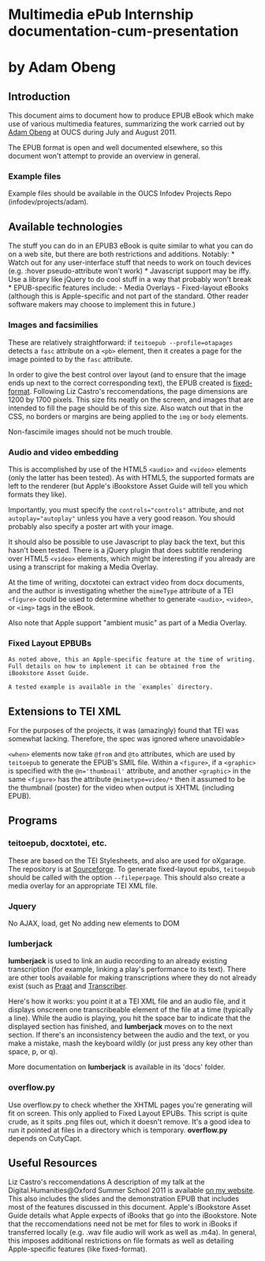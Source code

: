 # Multimedia ePub Internship documentation-cum-presentation
# by Adam Obeng

## Introduction

This document aims to document how to produce EPUB eBook which make use of various multimedia features, summarizing the work carried out by [Adam Obeng](http://adamobeng.com) at OUCS during July and August 2011.

The EPUB format is open and well documented elsewhere, so this document won't attempt to provide an overview in general. 

### Example files

Example files should be available in the OUCS Infodev Projects Repo (infodev/projects/adam).


## Available technologies

The stuff you can do in an EPUB3 eBook is quite similar to what you can do on a web site, but there are both restrictions and additions.
Notably:
	* Watch out for any user-interface stuff that needs to work on touch devices (e.g. :hover pseudo-attribute won't work)
	* Javascript support may be iffy. Use a library like jQuery to do cool stuff in a way that probably won't break
	* EPUB-specific features include:
		- Media Overlays
		- Fixed-layout eBooks (although this is Apple-specific and not part of the standard. Other reader software makers may choose to implement this in future.)

### Images and facsimilies

These are relatively straightforward: if `teitoepub --profile=otapages` detects a `fasc` attribute on a `<pb>` element, then it creates a page for the image pointed to by the `fasc` attribute.

In order to give the best control over layout (and to ensure that the image ends up next to the correct corresponding text), the EPUB created is [fixed-format](#fixed-format). Following Liz Castro's reccomendations, the page dimensions are 1200 by 1700 pixels. This size fits neatly on the screen, and images that are intended to fill the page should be of this size. Also watch out that in the CSS, no borders or margins are being applied to the `img` or `body` elements.

Non-fascimile images should not be much trouble.

### Audio and video embedding

This is accomplished by use of the HTML5 `<audio>` and `<video>` elements (only the latter has been tested). As with HTML5, the supported formats are left to the renderer (but Apple's iBookstore Asset Guide will tell you which formats they like).

Importantly, you must specify the `controls="controls"` attribute, and not `autoplay="autoplay"` unless you have a very good reason. You should probably also specify a poster art with your image.

It should also be possible to use Javascript to play back the text, but this hasn't been tested. There is a jQuery plugin that does subtitle rendering over HTML5 `<video>` elements, which might be interesting if you already are using a transcript for making a Media Overlay.

At the time of writing, docxtotei can extract video from docx documents, and the author is investigating whether the `mimeType` attribute of a TEI `<figure>` could be used to determine whether to generate `<audio>`, `<video>`, or `<img>` tags in the eBook.

Also note that Apple support "ambient music" as part of a Media Overlay.

### Fixed Layout EPBUBs

	As noted above, this an Apple-specific feature at the time of writing. Full details on how to implement it can be obtained from the iBookstore Asset Guide.

	A tested example is available in the `examples` directory.


## Extensions to TEI XML
For the purposes of the projects, it was (amazingly) found that TEI was somewhat lacking. Therefore, the spec was ignored where unavoidable>

`<when>` elements now take `@from` and `@to` attributes, which are used by `teitoepub` to generate the EPUB's SMIL file.
Within a `<figure>`, if a `<graphic>` is specified with the `@n='thumbnail'`  attribute, and another `<graphic>` in the same `<figure>` has the attribute `@mimetype=video/*` then it assumed to be the thumbnail (poster) for the video when output is XHTML (including EPUB).

## Programs

### teitoepub, docxtotei, etc.
These are based on the TEI Stylesheets, and also are used for oXgarage. The repository is at [Sourceforge](http://tei.svn.sourceforge.net/svnroot/tei).
To generate fixed-layout epubs, `teitoepub` should be called with the option `--fileperpage`. This should also create a media overlay for an appropriate TEI XML file. 

### Jquery
No AJAX, load, get
No adding new elements to DOM

### lumberjack

**lumberjack** is used to link an audio recording to an already existing transcription (for example, linking a play's performance to its text). There are other tools available for making transcriptions where they do not already exist (such as [Praat](http://www.fon.hum.uva.nl/praat/) and [Transcriber](http://trans.sourceforge.net/en/presentation.php).

Here's how it works: you point it at a TEI XML file and an audio file, and it displays onscreen one transcribeable element of the file at a time (typically a line). While the audio is playing, you hit the space bar to indicate that the displayed section has finished, and **lumberjack** moves on to the next section. If there's an inconsistency between the audio and the text, or you make a mistake, mash the keyboard wildly (or just press any key other than space, p, or q).

More documentation on **lumberjack** is available in its 'docs' folder.

### overflow.py
Use overflow.py to check whether the XHTML pages you're generating will fit on screen. This only applied to Fixed Layout EPUBs. This script is quite crude, as it spits .png files out, which it doesn't remove. It's a good idea to run it pointed at files in a directory which is temporary. **overflow.py** depends on CutyCapt.


## Useful Resources

Liz Castro's reccomendations
A description of my talk at the Digital.Humanities@Oxford Summer School 2011 is available [on my website](http://adamobeng.com/dhox). This also includes the slides and the demonstration EPUB that includes most of the features discussed in this document.
Apple's iBookstore Asset Guide details what Apple expects of iBooks that go into the iBookstore. Note that the reccomendations need not be met for files to work in iBooks if transferred locally (e.g. .wav file audio will work as well as .m4a). In general, this imposes additional restrictions on file formats as well as detailing Apple-specific features (like fixed-format).
 
